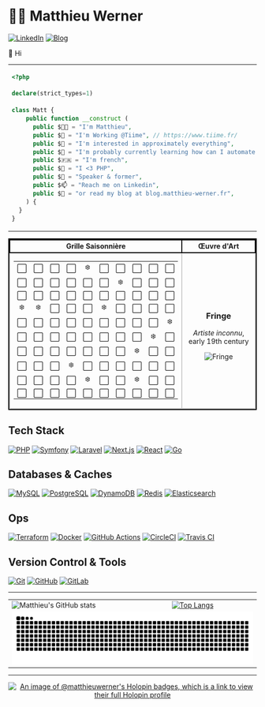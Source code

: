 # 👨‍💻 Matthieu Werner

[![LinkedIn](https://img.shields.io/badge/LinkedIn-Matthieu%20Werner-blue?style=for-the-badge&logo=linkedin)](https://www.linkedin.com/in/matthieu-werner-2427a5281/) [![Blog](https://img.shields.io/badge/Blog-Matthieu's%20Articles-brightgreen?style=for-the-badge&logo=hashnode)](https://blog.matthieu-werner.fr)


👋 Hi


<table style="border: none; border-collapse: collapse;">
  <tr>
    <td style="width: 50%; vertical-align: top;">

```php
<?php

declare(strict_types=1)

class Matt {
    public function __construct (
      public $👨‍💼 = "I'm Matthieu",
      public $🏢 = "I'm Working @Tiime", // https://www.tiime.fr/
      public $👀 = "I'm interested in approximately everything",
      public $🌱 = "I'm probably currently learning how can I automate useless stuff 🙈",
      public $🇫🇷 = "I'm french",
      public $🐘 = "I <3 PHP",
      public $📢 = "Speaker & former",
      public $📫 = "Reach me on Linkedin",
      public $📝 = "or read my blog at blog.matthieu-werner.fr",
    ) {
  }
}
```

</td>
<td style="width: 50%; text-align: right;">
<img width="100%" src="https://cdn.dribbble.com/users/906441/screenshots/4674322/scubacat_dribbbble.png" alt="Scuba Cat">
</td>
</tr>
</table>

<!-- START_TABLE -->

<table style="width: 100%; border-collapse: collapse; border: 2px solid #000;">
  <tr>
    <th style="width: 70%; text-align: center; border: 2px solid #000;">Grille Saisonnière</th>
    <th style="width: 30%; text-align: center; border: 2px solid #000;">Œuvre d'Art</th>
  </tr>
  <tr>
    <td style="width: 70%; border: 2px solid #ccc;"><table style='border-collapse: collapse; width: 100%; border: none;'>
<tr><td style='text-align: center; border: none;'>⬜</td><td style='text-align: center; border: none;'>⬜</td><td style='text-align: center; border: none;'>⬜</td><td style='text-align: center; border: none;'>⬜</td><td style='text-align: center; border: none;'>❄️</td><td style='text-align: center; border: none;'>⬜</td><td style='text-align: center; border: none;'>⬜</td><td style='text-align: center; border: none;'>⬜</td><td style='text-align: center; border: none;'>⬜</td><td style='text-align: center; border: none;'>⬜</td></tr>
<tr><td style='text-align: center; border: none;'>⬜</td><td style='text-align: center; border: none;'>⬜</td><td style='text-align: center; border: none;'>⬜</td><td style='text-align: center; border: none;'>⬜</td><td style='text-align: center; border: none;'>⬜</td><td style='text-align: center; border: none;'>⬜</td><td style='text-align: center; border: none;'>❄️</td><td style='text-align: center; border: none;'>⬜</td><td style='text-align: center; border: none;'>⬜</td><td style='text-align: center; border: none;'>⬜</td></tr>
<tr><td style='text-align: center; border: none;'>⬜</td><td style='text-align: center; border: none;'>⬜</td><td style='text-align: center; border: none;'>⬜</td><td style='text-align: center; border: none;'>⬜</td><td style='text-align: center; border: none;'>⬜</td><td style='text-align: center; border: none;'>⬜</td><td style='text-align: center; border: none;'>⬜</td><td style='text-align: center; border: none;'>⬜</td><td style='text-align: center; border: none;'>⬜</td><td style='text-align: center; border: none;'>⬜</td></tr>
<tr><td style='text-align: center; border: none;'>❄️</td><td style='text-align: center; border: none;'>❄️</td><td style='text-align: center; border: none;'>⬜</td><td style='text-align: center; border: none;'>⬜</td><td style='text-align: center; border: none;'>⬜</td><td style='text-align: center; border: none;'>❄️</td><td style='text-align: center; border: none;'>⬜</td><td style='text-align: center; border: none;'>⬜</td><td style='text-align: center; border: none;'>⬜</td><td style='text-align: center; border: none;'>⬜</td></tr>
<tr><td style='text-align: center; border: none;'>⬜</td><td style='text-align: center; border: none;'>⬜</td><td style='text-align: center; border: none;'>⬜</td><td style='text-align: center; border: none;'>⬜</td><td style='text-align: center; border: none;'>⬜</td><td style='text-align: center; border: none;'>⬜</td><td style='text-align: center; border: none;'>⬜</td><td style='text-align: center; border: none;'>⬜</td><td style='text-align: center; border: none;'>⬜</td><td style='text-align: center; border: none;'>❄️</td></tr>
<tr><td style='text-align: center; border: none;'>⬜</td><td style='text-align: center; border: none;'>⬜</td><td style='text-align: center; border: none;'>⬜</td><td style='text-align: center; border: none;'>⬜</td><td style='text-align: center; border: none;'>⬜</td><td style='text-align: center; border: none;'>⬜</td><td style='text-align: center; border: none;'>⬜</td><td style='text-align: center; border: none;'>⬜</td><td style='text-align: center; border: none;'>❄️</td><td style='text-align: center; border: none;'>⬜</td></tr>
<tr><td style='text-align: center; border: none;'>⬜</td><td style='text-align: center; border: none;'>⬜</td><td style='text-align: center; border: none;'>⬜</td><td style='text-align: center; border: none;'>⬜</td><td style='text-align: center; border: none;'>⬜</td><td style='text-align: center; border: none;'>⬜</td><td style='text-align: center; border: none;'>⬜</td><td style='text-align: center; border: none;'>❄️</td><td style='text-align: center; border: none;'>⬜</td><td style='text-align: center; border: none;'>⬜</td></tr>
<tr><td style='text-align: center; border: none;'>⬜</td><td style='text-align: center; border: none;'>⬜</td><td style='text-align: center; border: none;'>⬜</td><td style='text-align: center; border: none;'>❄️</td><td style='text-align: center; border: none;'>⬜</td><td style='text-align: center; border: none;'>⬜</td><td style='text-align: center; border: none;'>⬜</td><td style='text-align: center; border: none;'>⬜</td><td style='text-align: center; border: none;'>⬜</td><td style='text-align: center; border: none;'>⬜</td></tr>
<tr><td style='text-align: center; border: none;'>⬜</td><td style='text-align: center; border: none;'>⬜</td><td style='text-align: center; border: none;'>⬜</td><td style='text-align: center; border: none;'>⬜</td><td style='text-align: center; border: none;'>❄️</td><td style='text-align: center; border: none;'>⬜</td><td style='text-align: center; border: none;'>⬜</td><td style='text-align: center; border: none;'>❄️</td><td style='text-align: center; border: none;'>⬜</td><td style='text-align: center; border: none;'>⬜</td></tr>
<tr><td style='text-align: center; border: none;'>⬜</td><td style='text-align: center; border: none;'>⬜</td><td style='text-align: center; border: none;'>⬜</td><td style='text-align: center; border: none;'>⬜</td><td style='text-align: center; border: none;'>⬜</td><td style='text-align: center; border: none;'>⬜</td><td style='text-align: center; border: none;'>⬜</td><td style='text-align: center; border: none;'>⬜</td><td style='text-align: center; border: none;'>⬜</td><td style='text-align: center; border: none;'>⬜</td></tr>
</table></td>
    <td style="width: 30%; text-align: center; border: 2px solid #ccc;">
      <h3>Fringe</h3>
      <p><em>Artiste inconnu</em>, early 19th century</p>
      <img src="https://images.metmuseum.org/CRDImages/es/original/DP5688_08.103.249.jpg" alt="Fringe" style="max-width: 80%; height: auto;">
    </td>
  </tr>
</table>

<!-- END_TABLE -->

## Tech Stack

[![PHP][PHP]][PHP-url]
[![Symfony][Symfony]][Symfony-url]
[![Laravel][Laravel.com]][Laravel-url]
[![Next.js][Next.js]][Next-url]
[![React][React.js]][React-url]
[![Go][Go]][Go-url]

## Databases & Caches

[![MySQL](https://img.shields.io/badge/MySQL-4479A1?style=for-the-badge&logo=mysql&logoColor=white)](https://www.mysql.com/)
[![PostgreSQL](https://img.shields.io/badge/PostgreSQL-336791?style=for-the-badge&logo=postgresql&logoColor=white)](https://www.postgresql.org/)
[![DynamoDB](https://img.shields.io/badge/DynamoDB-4053D6?style=for-the-badge&logo=amazon-dynamodb&logoColor=white)](https://aws.amazon.com/dynamodb/)
[![Redis](https://img.shields.io/badge/Redis-DC382D?style=for-the-badge&logo=redis&logoColor=white)](https://redis.io/)
[![Elasticsearch](https://img.shields.io/badge/Elasticsearch-005571?style=for-the-badge&logo=elasticsearch&logoColor=white)](https://www.elastic.co/elasticsearch/)

## Ops

[![Terraform](https://img.shields.io/badge/Terraform-623CE4?style=for-the-badge&logo=terraform&logoColor=white)](https://www.terraform.io/)
[![Docker](https://img.shields.io/badge/Docker-2496ED?style=for-the-badge&logo=docker&logoColor=white)](https://www.docker.com/)
[![GitHub Actions](https://img.shields.io/badge/GitHub%20Actions-2088FF?style=for-the-badge&logo=github-actions&logoColor=white)](https://github.com/features/actions)
[![CircleCI](https://img.shields.io/badge/CircleCI-343434?style=for-the-badge&logo=circleci&logoColor=white)](https://circleci.com/)
[![Travis CI](https://img.shields.io/badge/Travis%20CI-3EAAAF?style=for-the-badge&logo=travis-ci&logoColor=white)](https://travis-ci.org/)

## Version Control & Tools

[![Git](https://img.shields.io/badge/Git-F05032?style=for-the-badge&logo=git&logoColor=white)](https://git-scm.com/)
[![GitHub](https://img.shields.io/badge/GitHub-181717?style=for-the-badge&logo=github&logoColor=white)](https://github.com/)
[![GitLab](https://img.shields.io/badge/GitLab-FC6D26?style=for-the-badge&logo=gitlab&logoColor=white)](https://about.gitlab.com/)

---

<table>
  <tr>
    <td>
        <img src="https://github-readme-stats.vercel.app/api?username=matthieuwerner&show_icons=true" alt="Matthieu's GitHub stats">
    </td>
    <td>
      <a href="https://github.com/anuraghazra/github-readme-stats">
        <img src="https://github-readme-stats.vercel.app/api/top-langs/?username=matthieuwerner&show_icons=true&layout=compact" alt="Top Langs">
      </a>
    </td>
  </tr>
  <tr>
    <td colspan="2">
      <picture>
		  <source media="(prefers-color-scheme: dark)" srcset="https://raw.githubusercontent.com/matthieuwerner/matthieuwerner/output/github-contribution-grid-snake-dark.svg">
		  <source media="(prefers-color-scheme: light)" srcset="https://raw.githubusercontent.com/matthieuwerner/matthieuwerner/output/github-contribution-grid-snake.svg">
		  <img alt="Github contribution grid snake animation" src="https://raw.githubusercontent.com/matthieuwerner/matthieuwerner/output/github-contribution-grid-snake.svg">
      </picture>
    </td>
  </tr>
</table>

---

<p align="center">
	<a href="https://holopin.io/@matthieuwerner">
      <img src="https://holopin.me/matthieuwerner" alt="An image of @matthieuwerner's Holopin badges, which is a link to view their full Holopin profile">
    </a>
</p>

<!-- MARKDOWN LINKS & IMAGES -->
<!-- https://www.markdownguide.org/basic-syntax/#reference-style-links -->
[contributors-shield]: https://img.shields.io/github/contributors/othneildrew/Best-README-Template.svg?style=for-the-badge
[contributors-url]: https://github.com/othneildrew/Best-README-Template/graphs/contributors
[forks-shield]: https://img.shields.io/github/forks/othneildrew/Best-README-Template.svg?style=for-the-badge
[forks-url]: https://github.com/othneildrew/Best-README-Template/network/members
[stars-shield]: https://img.shields.io/github/stars/othneildrew/Best-README-Template.svg?style=for-the-badge
[stars-url]: https://github.com/othneildrew/Best-README-Template/stargazers
[issues-shield]: https://img.shields.io/github/issues/othneildrew/Best-README-Template.svg?style=for-the-badge
[issues-url]: https://github.com/othneildrew/Best-README-Template/issues
[license-shield]: https://img.shields.io/github/license/othneildrew/Best-README-Template.svg?style=for-the-badge
[license-url]: https://github.com/othneildrew/Best-README-Template/blob/master/LICENSE.txt
[linkedin-shield]: https://img.shields.io/badge/-LinkedIn-black.svg?style=for-the-badge&logo=linkedin&colorB=555
[linkedin-url]: https://linkedin.com/in/othneildrew
[product-screenshot]: images/screenshot.png

[Next.js]: https://img.shields.io/badge/next.js-000000?style=for-the-badge&logo=nextdotjs&logoColor=white
[Next-url]: https://nextjs.org/
[React.js]: https://img.shields.io/badge/React-20232A?style=for-the-badge&logo=react&logoColor=61DAFB
[React-url]: https://reactjs.org/
[Laravel.com]: https://img.shields.io/badge/Laravel-FF2D20?style=for-the-badge&logo=laravel&logoColor=white
[Laravel-url]: https://laravel.com
[Symfony]: https://img.shields.io/badge/Symfony-000?logo=symfony&logoColor=fff&style=for-the-badge
[Symfony-url]: https://symfony.com
[Go]: https://img.shields.io/badge/Go-00ADD8?logo=go&logoColor=fff&style=for-the-badge
[Go-url]: https://go.dev/
[PHP]: https://img.shields.io/badge/PHP-777BB4?logo=php&logoColor=fff&style=for-the-badge
[PHP-url]: https://php.net


